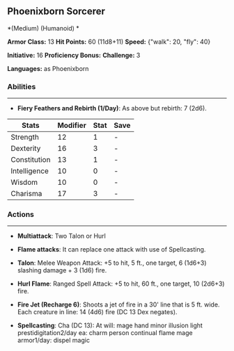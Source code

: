 ## Phoenixborn Sorcerer
*(Medium) (Humanoid) *

**Armor Class:** 13
**Hit Points:** 60 (11d8+11)
**Speed:** {"walk": 20, "fly": 40}

**Initiative:** 16
**Proficiency Bonus:**
**Challenge:** 3

**Languages:** as Phoenixborn

### Abilities
 --- 
- **Fiery Feathers and Rebirth (1/Day)**: As above but rebirth: 7 (2d6).



| Stats | Modifier | Stat | Save
| ---- | ---- | ---- | ---- |
| Strength | 12 | 1 | - |
| Dexterity | 16 | 3 | - |
| Constitution | 13 | 1 | - |
| Intelligence | 10 | 0 | - |
| Wisdom | 10 | 0 | - |
| Charisma | 17 | 3 | - |

### Actions
 --- 
- **Multiattack**: Two Talon or Hurl

- **Flame attacks**: It can replace one attack with use of Spellcasting.

- **Talon**: Melee Weapon Attack: +5 to hit, 5 ft., one target, 6 (1d6+3) slashing damage + 3 (1d6) fire.

- **Hurl Flame**: Ranged Spell Attack: +5 to hit, 60 ft., one target, 10 (2d6+3) fire.

- **Fire Jet (Recharge 6)**: Shoots a jet of fire in a 30' line that is 5 ft. wide. Each creature in line: 14 (4d6) fire (DC 13 Dex negates).

- **Spellcasting**: Cha (DC 13): At will: mage hand minor illusion light prestidigitation2/day ea: charm person continual flame mage armor1/day: dispel magic

